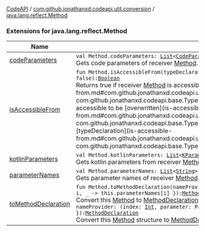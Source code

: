 [CodeAPI](../../index.md) / [com.github.jonathanxd.codeapi.util.conversion](../index.md) / [java.lang.reflect.Method](.)

### Extensions for java.lang.reflect.Method

| Name | Summary |
|---|---|
| [codeParameters](code-parameters.md) | `val Method.codeParameters: `[`List`](https://kotlinlang.org/api/latest/jvm/stdlib/kotlin.collections/-list/index.html)`<`[`CodeParameter`](../../com.github.jonathanxd.codeapi.base/-code-parameter/index.md)`>`<br>Gets code parameters of receiver [Method](#). |
| [isAccessibleFrom](is-accessible-from.md) | `fun Method.isAccessibleFrom(typeDeclaration: `[`TypeDeclaration`](../../com.github.jonathanxd.codeapi.base/-type-declaration/index.md)`, override: `[`Boolean`](https://kotlinlang.org/api/latest/jvm/stdlib/kotlin/-boolean/index.html)` = false): `[`Boolean`](https://kotlinlang.org/api/latest/jvm/stdlib/kotlin/-boolean/index.html)<br>Returns true if receiver [Method](#) is accessible from [typeDeclaration](is-accessible-from.md#com.github.jonathanxd.codeapi.util.conversion$isAccessibleFrom(java.lang.reflect.Method, com.github.jonathanxd.codeapi.base.TypeDeclaration, kotlin.Boolean)/typeDeclaration) or accessible to be [overwritten](is-accessible-from.md#com.github.jonathanxd.codeapi.util.conversion$isAccessibleFrom(java.lang.reflect.Method, com.github.jonathanxd.codeapi.base.TypeDeclaration, kotlin.Boolean)/override) from [typeDeclaration](is-accessible-from.md#com.github.jonathanxd.codeapi.util.conversion$isAccessibleFrom(java.lang.reflect.Method, com.github.jonathanxd.codeapi.base.TypeDeclaration, kotlin.Boolean)/typeDeclaration). |
| [kotlinParameters](kotlin-parameters.md) | `val Method.kotlinParameters: `[`List`](https://kotlinlang.org/api/latest/jvm/stdlib/kotlin.collections/-list/index.html)`<`[`KParameter`](https://kotlinlang.org/api/latest/jvm/stdlib/kotlin.reflect/-k-parameter/index.html)`>?`<br>Gets kotlin parameters from receiver [Method](#). |
| [parameterNames](parameter-names.md) | `val Method.parameterNames: `[`List`](https://kotlinlang.org/api/latest/jvm/stdlib/kotlin.collections/-list/index.html)`<`[`String`](https://kotlinlang.org/api/latest/jvm/stdlib/kotlin/-string/index.html)`>`<br>Gets parameter names of receiver [Method](#). |
| [toMethodDeclaration](to-method-declaration.md) | `fun Method.toMethodDeclaration(nameProvider: (index: `[`Int`](https://kotlinlang.org/api/latest/jvm/stdlib/kotlin/-int/index.html)`, parameter: Parameter) -> `[`String`](https://kotlinlang.org/api/latest/jvm/stdlib/kotlin/-string/index.html)` = { i, _ -> this.parameterNames[i] }): `[`MethodDeclaration`](../../com.github.jonathanxd.codeapi.base/-method-declaration/index.md)<br>Convert this [Method](#) to [MethodDeclaration](../../com.github.jonathanxd.codeapi.base/-method-declaration/index.md).`fun Method.toMethodDeclaration(superClass: Type, nameProvider: (index: `[`Int`](https://kotlinlang.org/api/latest/jvm/stdlib/kotlin/-int/index.html)`, parameter: Parameter) -> `[`String`](https://kotlinlang.org/api/latest/jvm/stdlib/kotlin/-string/index.html)` = { i, _ -> this.parameterNames[i] }): `[`MethodDeclaration`](../../com.github.jonathanxd.codeapi.base/-method-declaration/index.md)<br>Convert this [Method](#) structure to [MethodDeclaration](../../com.github.jonathanxd.codeapi.base/-method-declaration/index.md) structure invoking the super class method. |
